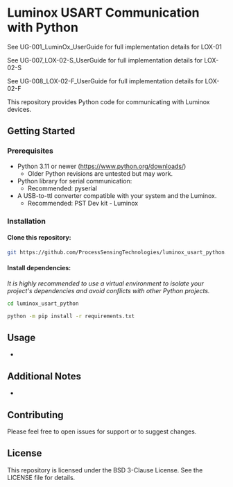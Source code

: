 # Luminox USART Communication with Python

See UG-001_LuminOx_UserGuide for full implementation details for LOX-01

See UG-007_LOX-02-S_UserGuide for full implementation details for LOX-02-S

See UG-008_LOX-02-F_UserGuide for full implementation details for LOX-02-F


This repository provides Python code for communicating with Luminox devices.

## Getting Started

### Prerequisites

- Python 3.11 or newer (https://www.python.org/downloads/)
    - Older Python revisions are untested but may work.
- Python library for serial communication:
    - Recommended: pyserial
- A USB-to-ttl converter compatible with your system and the Luminox.
    - Recommended: PST Dev kit - Luminox


### Installation

#### Clone this repository:

```bash
git https://github.com/ProcessSensingTechnologies/luminox_usart_python.git
```

#### Install dependencies:

*It is highly recommended to use a virtual environment to isolate your project's dependencies and avoid conflicts with other Python projects.*
```Bash
cd luminox_usart_python

python -m pip install -r requirements.txt
```
## Usage

-

## Additional Notes

-

## Contributing

Please feel free to open issues for support or to suggest changes.

## License

This repository is licensed under the BSD 3-Clause License. See the LICENSE file for details.
